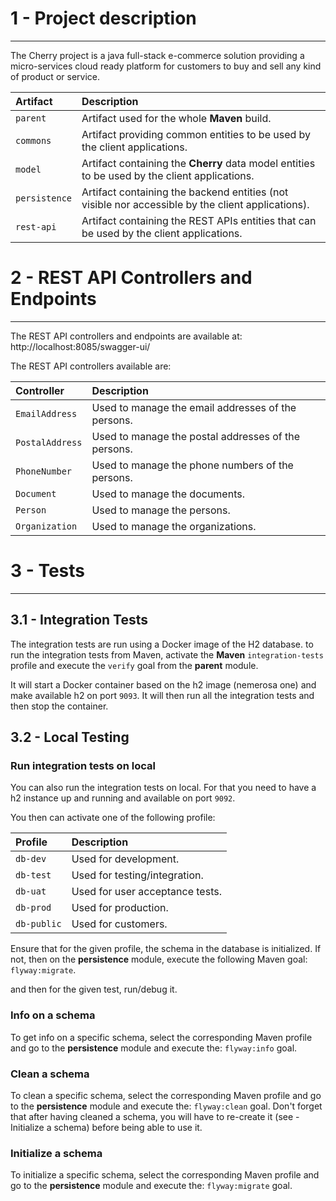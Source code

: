 # 1 - Project description
<hr/>

The Cherry project is a java full-stack e-commerce solution providing a micro-services cloud ready platform for customers to buy and sell any kind of product or service.

Artifact | Description |
:--- | :---
`parent` | Artifact used for the whole **Maven** build. |
`commons` | Artifact providing common entities to be used by the client applications. |
`model` | Artifact containing the **Cherry** data model entities to be used by the client applications. |
`persistence` | Artifact containing the backend entities (not visible nor accessible by the client applications). |
`rest-api` | Artifact containing the REST APIs entities that can be used by the client applications. |


# 2 - REST API Controllers and Endpoints
<hr/>

The REST API controllers and endpoints are available at: http://localhost:8085/swagger-ui/

The REST API controllers available are:

| Controller | Description |
| :--- | :--- |
| `EmailAddress` | Used to manage the email addresses of the persons. |
| `PostalAddress` | Used to manage the postal addresses of the persons. |
| `PhoneNumber` | Used to manage the phone numbers of the persons. |
| `Document` | Used to manage the documents. |
| `Person` | Used to manage the persons. |
| `Organization` | Used to manage the organizations. |


# 3 - Tests
<hr/>

## 3.1 - Integration Tests

The integration tests are run using a Docker image of the H2 database. to run the integration tests from Maven, activate the **Maven** 
`integration-tests` profile and execute the `verify` goal from the **parent** module.

It will start a Docker container based on the h2 image (nemerosa one) and make available h2 on port `9093`. It will
then run all the integration tests and then stop the container.

## 3.2 - Local Testing

### Run integration tests on local  

You can also run the integration tests on local. For that you need to have a h2 instance up and running and available on port `9092`.

You then can activate one of the following profile:

| Profile | Description |
| :--- | :--- |
| `db-dev` | Used for development. |
| `db-test` | Used for testing/integration. |
| `db-uat` | Used for user acceptance tests. |
| `db-prod` | Used for production. |
| `db-public` | Used for customers. |

Ensure that for the given profile, the schema in the database is initialized. If not, then on the **persistence** module, execute the following Maven
goal: `flyway:migrate`.

and then for the given test, run/debug it.

### Info on a schema

To get info on a specific schema, select the corresponding Maven profile and go to the **persistence** module and execute the: `flyway:info` goal.

### Clean a schema

To clean a specific schema, select the corresponding Maven profile and go to the **persistence** module and execute the: `flyway:clean` goal. Don't
forget that after having cleaned a schema, you will have to re-create it (see - Initialize a schema) before being able to use it.

### Initialize a schema

To initialize a specific schema, select the corresponding Maven profile and go to the **persistence** module and execute the: `flyway:migrate` goal.
